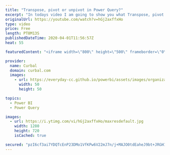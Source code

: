 ```yaml
---
title: "Transpose, pivot or unpivot in Power Query?"
excerpt: "In todays video I am going to show you what Transpose, pivot and unpivot is and examples on when to use each or all at once!  If you want to learn how to import multiple files efficiently using Power Query, check this video: https://www.youtube.com/watch?v=qdcAoZU8B8Q  The file is avialable in the community"
originalUrl: https://youtube.com/watch?v=hGj2axffxHo
type: video
price: Free
length: PT8M13S
publishedDateTime: 2020-04-01T11:56:57Z
heat: 55

featuredContent: "<iframe width=\"800\" height=\"500\" frameborder=\"0\" src=\"https://www.youtube.com/embed/hGj2axffxHo\" allow=\"accelerometer; autoplay; encrypted-media; gyroscope; picture-in-picture\" allowfullscreen></iframe>"

provider:
  name: Curbal
  domain: curbal.com
  images:
    - url: https://everyday-cc.github.io/powerbi/assets/images/organizations/curbal.com-50x50.jpg
      width: 50
      height: 50

topics:
  - Power BI
  - Power Query

images:
  - url: https://i.ytimg.com/vi/hGj2axffxHo/maxresdefault.jpg
    width: 1280
    height: 720
    isCached: true

secured: "pzI6cf3ai7YDQTcEnP23DMo1VfKPw6V22mJ7n/j+MAJO0tdEaheJ9bt+JRGH1er1417+ihFUJQfKE0lHZM+R2Yr07mJHMyvuH4npUzdGiYGdFVrLXFZ7K2/Rh7DXluEgzmtygGqO/w53z/Pc3D0cMO6sOD8+I9zHatYnGjqzY9kznDs+VTW/tm9Xuw77mnXoeEWox5NxjEpnaDVl9kMeAgcFL05XlEHtc6XgzNuNTSBA476VBxNU6QLv+UzXqr2uODMiTjIJ2KhKLwFb8t8bzRcT0LtFV6Iqt27MBh2ycE1bOi23MkV3ORfbBWxSJfYa3M+5V380xtVEMUCuL1vaofuL0bVmRdLvKlwAmyXND+u2huHv41/Tt2PS0BkJ3d7wDxeTahEMd6Ay1HbdEMaQloCqSJCZ8AyuaR4xc2CmUXU=;CUFBmiRjUiN27YI0x62Qkw=="
---
```



